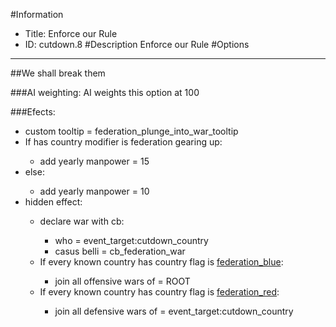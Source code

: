 #Information
 - Title: Enforce our Rule
 - ID: cutdown.8
#Description
Enforce our Rule
#Options

___
##We shall break them

###AI weighting:
AI weights this option at 100


###Efects:<ul><li>custom tooltip = federation_plunge_into_war_tooltip</li><li>If has country modifier is federation gearing up:</li><ul><li>add yearly manpower = 15</li></ul><li>else:</li><ul><li>add yearly manpower = 10</li></ul><li>hidden effect:</li><ul><li>declare war with cb:</li><ul><li>who = event_target:cutdown_country</li><li>casus belli = cb_federation_war</li></ul><li>If every known country has country flag is [federation_blue](../flags/federation_blue.md):</li><ul><li>join all offensive wars of = ROOT</li></ul><li>If every known country has country flag is [federation_red](../flags/federation_red.md):</li><ul><li>join all defensive wars of = event_target:cutdown_country</li></ul></ul></ul>
